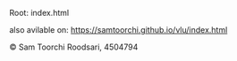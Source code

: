 Root: index.html

also avilable on: https://samtoorchi.github.io/vlu/index.html

© Sam Toorchi Roodsari, 4504794

